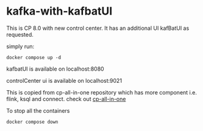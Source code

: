 # kafka-with-kafbatUI

This is CP 8.0 with new control center. It has an additional UI kafBatUI as requested.

simply run: 

```shell
docker compose up -d
```

kafbatUI is available on localhost:8080

controlCenter ui is available on localhost:9021

This is copied from cp-all-in-one repository which has more component i.e. flink, ksql and connect. 
check out [cp-all-in-one](https://github.com/confluentinc/cp-all-in-one/)


To stop all the containers 

```shell
docker compose down
```
